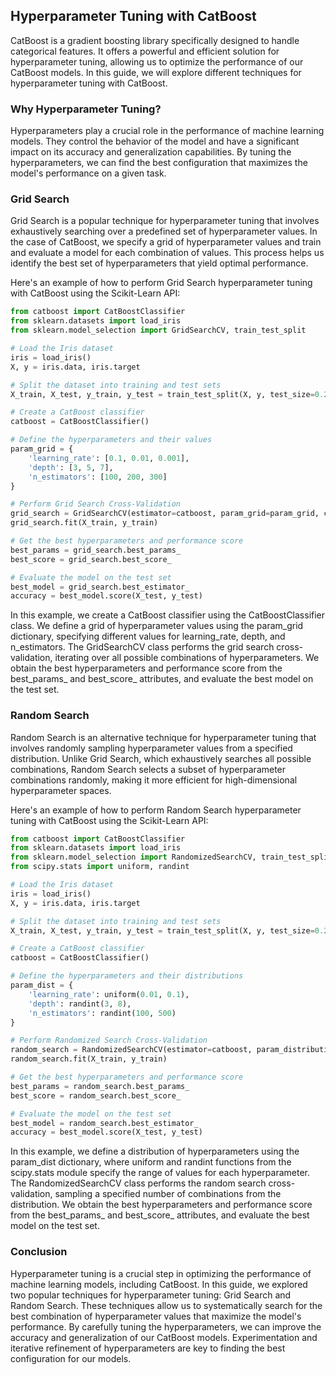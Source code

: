 ## Hyperparameter Tuning with CatBoost
CatBoost is a gradient boosting library specifically designed to handle categorical features. It offers a powerful and efficient solution for hyperparameter tuning, allowing us to optimize the performance of our CatBoost models. In this guide, we will explore different techniques for hyperparameter tuning with CatBoost.

### Why Hyperparameter Tuning?
Hyperparameters play a crucial role in the performance of machine learning models. They control the behavior of the model and have a significant impact on its accuracy and generalization capabilities. By tuning the hyperparameters, we can find the best configuration that maximizes the model's performance on a given task.

### Grid Search
Grid Search is a popular technique for hyperparameter tuning that involves exhaustively searching over a predefined set of hyperparameter values. In the case of CatBoost, we specify a grid of hyperparameter values and train and evaluate a model for each combination of values. This process helps us identify the best set of hyperparameters that yield optimal performance.

Here's an example of how to perform Grid Search hyperparameter tuning with CatBoost using the Scikit-Learn API:


```python
from catboost import CatBoostClassifier
from sklearn.datasets import load_iris
from sklearn.model_selection import GridSearchCV, train_test_split

# Load the Iris dataset
iris = load_iris()
X, y = iris.data, iris.target

# Split the dataset into training and test sets
X_train, X_test, y_train, y_test = train_test_split(X, y, test_size=0.2, random_state=42)

# Create a CatBoost classifier
catboost = CatBoostClassifier()

# Define the hyperparameters and their values
param_grid = {
    'learning_rate': [0.1, 0.01, 0.001],
    'depth': [3, 5, 7],
    'n_estimators': [100, 200, 300]
}

# Perform Grid Search Cross-Validation
grid_search = GridSearchCV(estimator=catboost, param_grid=param_grid, cv=3)
grid_search.fit(X_train, y_train)

# Get the best hyperparameters and performance score
best_params = grid_search.best_params_
best_score = grid_search.best_score_

# Evaluate the model on the test set
best_model = grid_search.best_estimator_
accuracy = best_model.score(X_test, y_test)

```

In this example, we create a CatBoost classifier using the CatBoostClassifier class. We define a grid of hyperparameter values using the param_grid dictionary, specifying different values for learning_rate, depth, and n_estimators. The GridSearchCV class performs the grid search cross-validation, iterating over all possible combinations of hyperparameters. We obtain the best hyperparameters and performance score from the best_params_ and best_score_ attributes, and evaluate the best model on the test set.

### Random Search
Random Search is an alternative technique for hyperparameter tuning that involves randomly sampling hyperparameter values from a specified distribution. Unlike Grid Search, which exhaustively searches all possible combinations, Random Search selects a subset of hyperparameter combinations randomly, making it more efficient for high-dimensional hyperparameter spaces.

Here's an example of how to perform Random Search hyperparameter tuning with CatBoost using the Scikit-Learn API:

```python
from catboost import CatBoostClassifier
from sklearn.datasets import load_iris
from sklearn.model_selection import RandomizedSearchCV, train_test_split
from scipy.stats import uniform, randint

# Load the Iris dataset
iris = load_iris()
X, y = iris.data, iris.target

# Split the dataset into training and test sets
X_train, X_test, y_train, y_test = train_test_split(X, y, test_size=0.2, random_state=42)

# Create a CatBoost classifier
catboost = CatBoostClassifier()

# Define the hyperparameters and their distributions
param_dist = {
    'learning_rate': uniform(0.01, 0.1),
    'depth': randint(3, 8),
    'n_estimators': randint(100, 500)
}

# Perform Randomized Search Cross-Validation
random_search = RandomizedSearchCV(estimator=catboost, param_distributions=param_dist, cv=3, n_iter=10)
random_search.fit(X_train, y_train)

# Get the best hyperparameters and performance score
best_params = random_search.best_params_
best_score = random_search.best_score_

# Evaluate the model on the test set
best_model = random_search.best_estimator_
accuracy = best_model.score(X_test, y_test)

```

In this example, we define a distribution of hyperparameters using the param_dist dictionary, where uniform and randint functions from the scipy.stats module specify the range of values for each hyperparameter. The RandomizedSearchCV class performs the random search cross-validation, sampling a specified number of combinations from the distribution. We obtain the best hyperparameters and performance score from the best_params_ and best_score_ attributes, and evaluate the best model on the test set.

### Conclusion
Hyperparameter tuning is a crucial step in optimizing the performance of machine learning models, including CatBoost. In this guide, we explored two popular techniques for hyperparameter tuning: Grid Search and Random Search. These techniques allow us to systematically search for the best combination of hyperparameter values that maximize the model's performance. By carefully tuning the hyperparameters, we can improve the accuracy and generalization of our CatBoost models. Experimentation and iterative refinement of hyperparameters are key to finding the best configuration for our models.